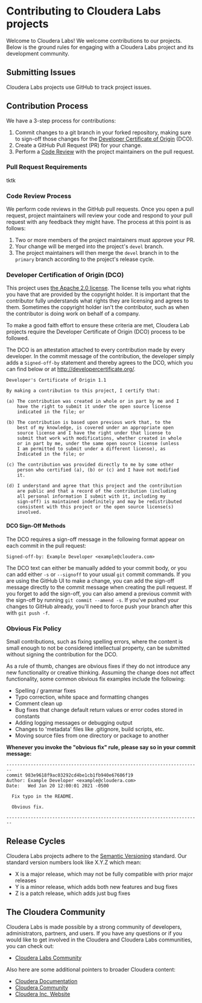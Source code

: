 # Contributing to Cloudera Labs projects

Welcome to Cloudera Labs! We welcome contributions to our projects. Below is the ground rules for engaging with a Cloudera Labs project and its development community.

## Submitting Issues

Cloudera Labs projects use GitHub to track project issues.

## Contribution Process

We have a 3-step process for contributions:

1. Commit changes to a git branch in your forked repository, making sure to sign-off those changes for the [Developer Certificate of Origin](#developer-certification-of-origin-dco) (DCO).
2. Create a GitHub Pull Request (PR) for your change.
3. Perform a [Code Review](#code-review-process) with the project maintainers on the pull request.

### Pull Request Requirements

tktk

### Code Review Process

We perform code reviews in the GitHub pull requests. Once you open a pull request, project maintainers will review your code and respond to your pull request with any feedback they might have. The process at this point is as follows:

1. Two or more members of the project maintainers must approve your PR.
2. Your change will be merged into the project's `devel` branch.
3. The project maintainers will then merge the `devel` branch in to the `primary` branch according to the project's release cycle.

### Developer Certification of Origin (DCO)

This project uses [the Apache 2.0 license](LICENSE). The license tells you what rights you have that are provided by the copyright holder. It is important that the contributor fully understands what rights they are licensing and agrees to them. Sometimes the copyright holder isn't the contributor, such as when the contributor is doing work on behalf of a company.

To make a good faith effort to ensure these criteria are met, Cloudera Lab projects require the Developer Certificate of Origin (DCO) process to be followed.

The DCO is an attestation attached to every contribution made by every developer. In the commit message of the contribution, the developer simply adds a `Signed-off-by` statement and thereby agrees to the DCO, which you can find below or at <http://developercertificate.org/>.

```
Developer's Certificate of Origin 1.1

By making a contribution to this project, I certify that:

(a) The contribution was created in whole or in part by me and I
    have the right to submit it under the open source license
    indicated in the file; or

(b) The contribution is based upon previous work that, to the
    best of my knowledge, is covered under an appropriate open
    source license and I have the right under that license to
    submit that work with modifications, whether created in whole
    or in part by me, under the same open source license (unless
    I am permitted to submit under a different license), as
    Indicated in the file; or

(c) The contribution was provided directly to me by some other
    person who certified (a), (b) or (c) and I have not modified
    it.

(d) I understand and agree that this project and the contribution
    are public and that a record of the contribution (including
    all personal information I submit with it, including my
    sign-off) is maintained indefinitely and may be redistributed
    consistent with this project or the open source license(s)
    involved.
```

#### DCO Sign-Off Methods

The DCO requires a sign-off message in the following format appear on each commit in the pull request:

```
Signed-off-by: Example Developer <example@cloudera.com>
```

The DCO text can either be manually added to your commit body, or you can add either `-s` or `--signoff` to your usual `git` commit commands. If you are using the GitHub UI to make a change, you can add the sign-off message directly to the commit message when creating the pull request. If you forget to add the sign-off, you can also amend a previous commit with the sign-off by running `git commit --amend -s`. If you've pushed your changes to GitHub already, you'll need to force push your branch after this with `git push -f`.

### Obvious Fix Policy

Small contributions, such as fixing spelling errors, where the content is small enough to not be considered intellectual property, can be submitted without signing the contribution for the DCO.

As a rule of thumb, changes are obvious fixes if they do not introduce any new functionality or creative thinking. Assuming the change does not affect functionality, some common obvious fix examples include the following:

- Spelling / grammar fixes
- Typo correction, white space and formatting changes
- Comment clean up
- Bug fixes that change default return values or error codes stored in constants
- Adding logging messages or debugging output
- Changes to 'metadata' files like .gitignore, build scripts, etc.
- Moving source files from one directory or package to another

**Whenever you invoke the "obvious fix" rule, please say so in your commit message:**

```
------------------------------------------------------------------------
commit 983e9618f9ac03292cd4be1cb1fb940e67686f19
Author: Example Developer <example@cloudera.com>
Date:   Wed Jan 20 12:00:01 2021 -0500

  Fix typo in the README.

  Obvious fix.

------------------------------------------------------------------------
```

## Release Cycles

Cloudera Labs projects adhere to the [Semantic Versioning](http://semver.org/) standard. Our standard version numbers look like X.Y.Z which mean:

- X is a major release, which may not be fully compatible with prior major releases
- Y is a minor release, which adds both new features and bug fixes
- Z is a patch release, which adds just bug fixes

## The Cloudera Community

Cloudera Labs is made possible by a strong community of developers, administrators, partners, and users. If you have any questions or if you would like to get involved in the Cloudera and Cloudera Labs communities, you can check out:

- [Cloudera Labs Community](https://community.cloudera.com/t5/Cloudera-Labs/bd-p/ClouderaLabs)

Also here are some additional pointers to broader Cloudera content:

- [Cloudera Documentation](https://docs.cloudera.com/)
- [Cloudera Community](https://community.cloudera.com/)
- [Cloudera Inc. Website](https://www.cloudera.com/)